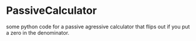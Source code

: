 # PassiveCalculator
some python code for a passive agressive calculator that flips out if you put a zero in the denominator.
